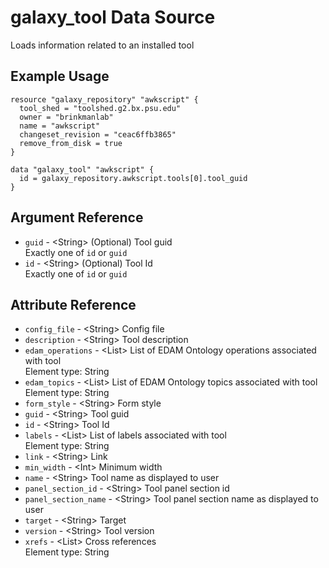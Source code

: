 # galaxy_tool Data Source

Loads information related to an installed tool

## Example Usage

```hcl
resource "galaxy_repository" "awkscript" {
  tool_shed = "toolshed.g2.bx.psu.edu"
  owner = "brinkmanlab"
  name = "awkscript"
  changeset_revision = "ceac6ffb3865"
  remove_from_disk = true
}

data "galaxy_tool" "awkscript" {
  id = galaxy_repository.awkscript.tools[0].tool_guid
}
```

## Argument Reference

* `guid` - &lt;String&gt; (Optional) Tool guid  
  Exactly one of `id` or `guid`  
* `id` - &lt;String&gt; (Optional) Tool Id  
  Exactly one of `id` or `guid`  


## Attribute Reference

* `config_file` - &lt;String&gt; Config file  
* `description` - &lt;String&gt; Tool description  
* `edam_operations` - &lt;List&gt; List of EDAM Ontology operations associated with tool  
  Element type: String
* `edam_topics` - &lt;List&gt; List of EDAM Ontology topics associated with tool  
  Element type: String
* `form_style` - &lt;String&gt; Form style  
* `guid` - &lt;String&gt; Tool guid  
* `id` - &lt;String&gt; Tool Id  
* `labels` - &lt;List&gt; List of labels associated with tool  
  Element type: String
* `link` - &lt;String&gt; Link  
* `min_width` - &lt;Int&gt; Minimum width  
* `name` - &lt;String&gt; Tool name as displayed to user  
* `panel_section_id` - &lt;String&gt; Tool panel section id  
* `panel_section_name` - &lt;String&gt; Tool panel section name as displayed to user  
* `target` - &lt;String&gt; Target  
* `version` - &lt;String&gt; Tool version  
* `xrefs` - &lt;List&gt; Cross references  
  Element type: String

